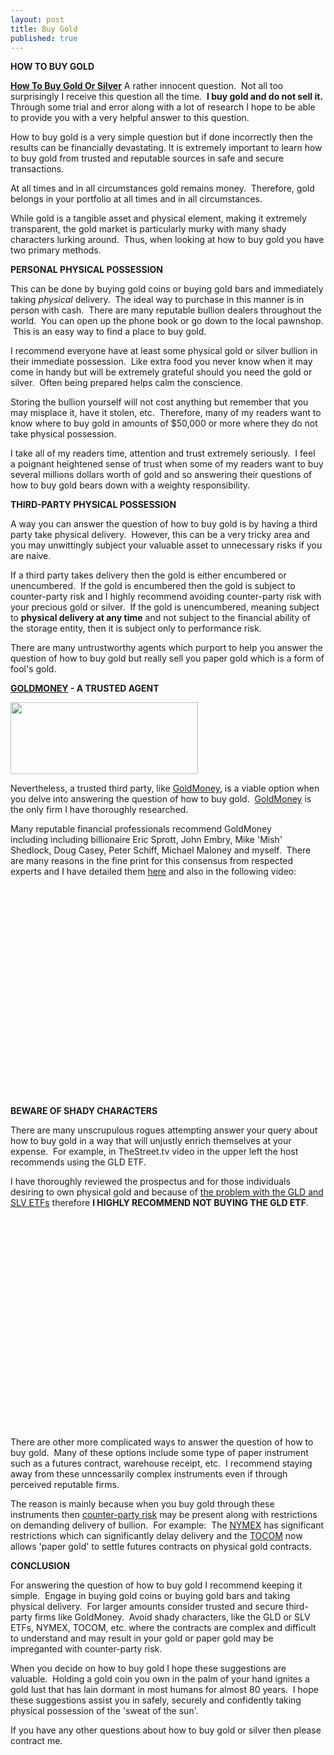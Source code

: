 ```yaml
---
layout: post
title: Buy Gold
published: true
---
```

<p><strong>HOW TO BUY GOLD</strong></p>
<p><strong><a title="How To Buy Gold" href="http://www.runtogold.com/how-to-buy-gold-or-silver/">How To Buy Gold Or Silver</a></strong> A rather innocent question.  Not all too surprisingly I receive this question all the time.  <strong>I buy gold and do not sell it.</strong> Through some trial and error along with a lot of research I hope to be able to provide you with a very helpful answer to this question.</p>
<p>How to buy gold is a very simple question but if done incorrectly then the results can be financially devastating. It is extremely important to learn how to buy gold from trusted and reputable sources in safe and secure transactions.</p>
<p>At all times and in all circumstances gold remains money.  Therefore, gold belongs in your portfolio at all times and in all circumstances.</p>
<p>While gold is a tangible asset and physical element, making it extremely transparent, the gold market is particularly murky with many shady characters lurking around.  Thus, when looking at how to buy gold you have two primary methods.</p>
<p><strong>PERSONAL PHYSICAL POSSESSION</strong></p>
<p>This can be done by buying gold coins or buying gold bars and immediately taking <em>physical</em> delivery.  The ideal way to purchase in this manner is in person with cash.  There are many reputable bullion dealers throughout the world.  You can open up the phone book or go down to the local pawnshop.  This is an easy way to find a place to buy gold.</p>
<p>I recommend everyone have at least some physical gold or silver bullion in their immediate possession.  Like extra food you never know when it may come in handy but will be extremely grateful should you need the gold or silver.  Often being prepared helps calm the conscience.</p>
<p>Storing the bullion yourself will not cost anything but remember that you may misplace it, have it stolen, etc.  Therefore, many of my readers want to know where to buy gold in amounts of $50,000 or more where they do not take physical possession.</p>
<p>I take all of my readers time, attention and trust extremely seriously.  I feel a poignant heightened sense of trust when some of my readers want to buy several millions dollars worth of gold and so answering their questions of how to buy gold bears down with a weighty responsibility.</p>
<p><strong>THIRD-PARTY PHYSICAL POSSESSION</strong></p>
<p><strong> </strong>A way you can answer the question of how to buy gold is by having a third party take physical delivery.  However, this can be a very tricky area and you may unwittingly subject your valuable asset to unnecessary risks if you are naive.</p>
<p>If a third party takes delivery then the gold is either encumbered or unencumbered.  If the gold is encumbered then the gold is subject to counter-party risk and I highly recommend avoiding counter-party risk with your precious gold or silver.  If the gold is unencumbered, meaning subject to <strong>physical delivery at any time</strong> and not subject to the financial ability of the storage entity, then it is subject only to performance risk.</p>
<p>There are many untrustworthy agents which purport to help you answer the question of how to buy gold but really sell you paper gold which is a form of fool's gold.</p>
<p><strong><a href="http://www.runtogold.com/goldmoney" target="_blank">GOLDMONEY</a> - A TRUSTED AGENT</strong></p>
<p><a href="http://www.mygoldmoney.com" target="_blank"><img class="alignright" title="GoldMoney Banner" src="{{ site.baseurl }}/images/gmy19.gif" alt="" width="300" height="115" /></a></p>
<p>Nevertheless, a trusted third party, like <a href="http://www.mygoldmoney.com" target="_blank">GoldMoney</a>, is a viable option when you delve into answering the question of how to buy gold.  <a href="http://www.mygoldmoney.com" target="_blank">GoldMoney</a> is the only firm I have thoroughly researched.</p>
<p>Many reputable financial professionals recommend GoldMoney including including billionaire Eric Sprott, John Embry, Mike 'Mish' Shedlock, Doug Casey, Peter Schiff, Michael Maloney and myself.  There are many reasons in the fine print for this consensus from respected experts and I have detailed them <a href="http://www.runtogold.com/goldmoney" target="_blank">here</a> and also in the following video:</p>
<p><object classid="clsid:d27cdb6e-ae6d-11cf-96b8-444553540000" width="600" height="338" codebase="http://download.macromedia.com/pub/shockwave/cabs/flash/swflash.cab#version=6,0,40,0"><param name="data" value="http://www.youtube.com/v/ulh0MYBJRaM&amp;hl=en&amp;fs=1" /><param name="allowFullScreen" value="true" /><param name="allowscriptaccess" value="always" /><param name="src" value="http://www.youtube.com/v/ulh0MYBJRaM&amp;hl=en&amp;fs=1" /><param name="allowfullscreen" value="true" /><embed type="application/x-shockwave-flash" width="600" height="338" src="http://www.youtube.com/v/ulh0MYBJRaM&amp;hl=en&amp;fs=1" allowscriptaccess="always" allowfullscreen="true" data="http://www.youtube.com/v/ulh0MYBJRaM&amp;hl=en&amp;fs=1"></embed></object></p>
<div>
<p><strong>BEWARE OF SHADY CHARACTERS</strong></p>
<p>There are many unscrupulous rogues attempting answer your query about how to buy gold in a way that will unjustly enrich themselves at your expense.  For example, in TheStreet.tv video in the upper left the host recommends using the GLD ETF.</p>
<p>I have thoroughly reviewed the prospectus and for those individuals desiring to own physical gold and because of <a href="http://www.runtogold.com/2008/12/a-problem-with-gld-and-slv-etfs/" target="_blank">the problem with the GLD and SLV ETFs</a> therefore <strong>I HIGHLY RECOMMEND NOT BUYING THE GLD ETF</strong>.</p>
<p><object classid="clsid:d27cdb6e-ae6d-11cf-96b8-444553540000" width="600" height="338" codebase="http://download.macromedia.com/pub/shockwave/cabs/flash/swflash.cab#version=6,0,40,0"><param name="data" value="http://www.youtube.com/v/VWcciJGHs9s" /><param name="src" value="http://www.youtube.com/v/VWcciJGHs9s" /><embed type="application/x-shockwave-flash" width="600" height="338" src="http://www.youtube.com/v/VWcciJGHs9s" data="http://www.youtube.com/v/VWcciJGHs9s"></embed></object></p>
<p>There are other more complicated ways to answer the question of how to buy gold.  Many of these options include some type of paper instrument such as a futures contract, warehouse receipt, etc.  I recommend staying away from these unncessarily complex instruments even if through perceived reputable firms.</p>
<p>The reason is mainly because when you buy gold through these instruments then <a href="http://www.runtogold.com/2008/06/counter-party-risk/">counter-party risk</a> may be present along with restrictions on demanding delivery of bullion.  For example:  The <a href="http://www.nymex.com/rule_main.aspx?pg=21" target="_blank">NYMEX</a> has significant restrictions which can significantly delay delivery and the <a href="http://www.tocom.or.jp/20081105-1.html" target="_blank">TOCOM</a> now allows 'paper gold' to settle futures contracts on physical gold contracts.</p>
<p><strong>CONCLUSION</strong></p>
<p>For answering the question of how to buy gold I recommend keeping it simple.  Engage in buying gold coins or buying gold bars and taking physical delivery.  For larger amounts consider trusted and secure third-party firms like GoldMoney.  Avoid shady characters, like the GLD or SLV ETFs, NYMEX, TOCOM, etc. where the contracts are complex and difficult to understand and may result in your gold or paper gold may be impreganted with counter-party risk.</p>
<p>When you decide on how to buy gold I hope these suggestions are valuable.  Holding a gold coin you own in the palm of your hand ignites a gold lust that has lain dormant in most humans for almost 80 years.  I hope these suggestions assist you in safely, securely and confidently taking physical possession of the 'sweat of the sun'.</p>
<p>If you have any other questions about how to buy gold or silver then please contract me.</p>
<p><!--cforms name="Buy Gold"--></p>
</div>
<p><script type="text/javascript">// <![CDATA[<br />
if(typeof(urchinTracker)!='function')document.write('<sc'+'ript src="'+<br />
'http'+(document.location.protocol=='https:'?'s://ssl':'://www')+<br />
'.google-analytics.com/urchin.js'+'"></sc'+'ript>')<br />
// ]]></script><br />
<script type="text/javascript">// <![CDATA[<br />
try {<br />
_uacct = 'UA-6851411-1';<br />
urchinTracker("/3085725491/test");<br />
} catch (err) { }<br />
// ]]></script></p>
